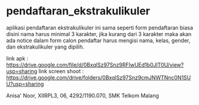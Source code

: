 # pendaftaran_ekstrakulikuler
aplikasi pendaftaran ekstrakulikuler ini sama seperti form pendaftaran biasa
disini nama harus minimal 3 karakter, jika kurang dari 3 karakter maka akan ada notice
dalam form calon pendaftar harus mengisi nama, kelas, gender, dan ekstrakulikuler yang dipilih.

link apk : https://drive.google.com/file/d/0BxqlSz97Snz9RFIwUEd1b0JlT0U/view?usp=sharing
link screen shoot : https://drive.google.com/drive/folders/0BxqlSz97Snz9cmJNWTNnc0N1SUU?usp=sharing

Anisa' Noor, XIIRPL3, 06, 4292/1190.070, SMK Telkom Malang
